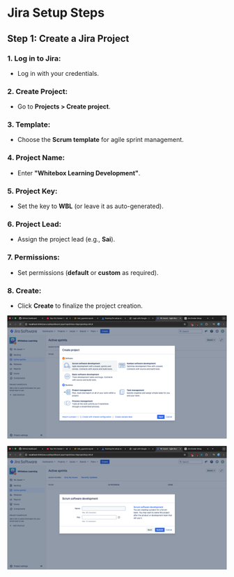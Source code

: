 # Jira Setup Steps

## Step 1: Create a Jira Project

### 1. Log in to Jira:
   - Log in with your credentials.

### 2. Create Project:
   - Go to **Projects > Create project**.

### 3. Template:
   - Choose the **Scrum template** for agile sprint management.

### 4. Project Name:
   - Enter **"Whitebox Learning Development"**.

### 5. Project Key:
   - Set the key to **WBL** (or leave it as auto-generated).

### 6. Project Lead:
   - Assign the project lead (e.g., **Sai**).

### 7. Permissions:
   - Set permissions (**default** or **custom** as required).

### 8. Create:
   - Click **Create** to finalize the project creation.


![alt text](image-4.png)

![alt text](image-5.png)

